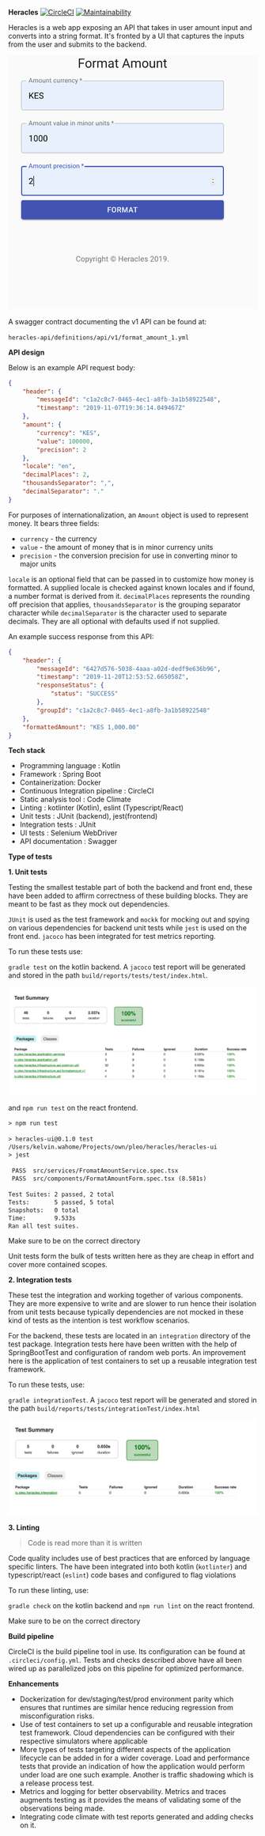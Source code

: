**Heracles**
[![CircleCI](https://circleci.com/gh/kwahome/heracles.svg?style=svg)](https://circleci.com/gh/kwahome/heracles)
[![Maintainability](https://api.codeclimate.com/v1/badges/4621f26ec6b1d5d7cf6d/maintainability)](https://codeclimate.com/github/kwahome/heracles/maintainability)

Heracles is a web app exposing an API that takes in user amount input and converts into a string format.
It's fronted by a UI that captures the inputs from the user and submits to the backend.

![](docs/heracles.png)

A swagger contract documenting the v1 API can be found at:

```heracles-api/definitions/api/v1/format_amount_1.yml```

**API design**

Below is an example API request body:

```json
{
	"header": {
		"messageId": "c1a2c8c7-0465-4ec1-a8fb-3a1b58922548",
		"timestamp": "2019-11-07T19:36:14.049467Z"
	},
	"amount": {
		"currency": "KES",
		"value": 100000,
		"precision": 2
	},
	"locale": "en",
	"decimalPlaces": 2,
	"thousandsSeparator": ",",
	"decimalSeparator": "."
}
```

For purposes of internationalization, an `Amount` object is used to represent money. It bears three fields:
- `currency` - the currency
- `value` - the amount of money that is in minor currency units
- `precision` - the conversion precision for use in converting minor to major units

`locale` is an optional field that can be passed in to customize how money is formatted. A supplied locale is checked
against known locales and if found, a number format is derived from it. `decimalPlaces` represents the rounding off
precision that applies, `thousandsSeparator` is the grouping separator character while `decimalSeparator` is the
character used to separate decimals. They are all optional with defaults used if not supplied.

An example success response from this API:

```json
{
    "header": {
        "messageId": "6427d576-5038-4aaa-a02d-dedf9e636b96",
        "timestamp": "2019-11-20T12:53:52.665058Z",
        "responseStatus": {
            "status": "SUCCESS"
        },
        "groupId": "c1a2c8c7-0465-4ec1-a8fb-3a1b58922548"
    },
    "formattedAmount": "KES 1,000.00"
}
```

**Tech stack**
- Programming language : Kotlin
- Framework : Spring Boot
- Containerization: Docker
- Continuous Integration pipeline : CircleCI
- Static analysis tool : Code Climate
- Linting : kotlinter (Kotlin), eslint (Typescript/React)
- Unit tests : JUnit (backend), jest(frontend)
- Integration tests : JUnit
- UI tests : Selenium WebDriver
- API documentation : Swagger

**Type of tests**

**1. Unit tests**

Testing the smallest testable part of both the backend and front end, these have been added to affirm
correctness of these building blocks. They are meant to be fast as they mock out dependencies.

`JUnit` is used as the test framework and `mockk` for mocking out and spying on various dependencies for backend
unit tests while `jest` is used on the front end. `jacoco` has been integrated for test metrics reporting.

To run these tests use:

`gradle test` on the kotlin backend. A `jacoco` test report will be generated and stored in the path
`build/reports/tests/test/index.html`.

![](docs/gradle-test-report.png)

and `npm run test` on the react frontend. 

```
> npm run test

> heracles-ui@0.1.0 test /Users/kelvin.wahome/Projects/own/pleo/heracles/heracles-ui
> jest

 PASS  src/services/FromatAmountService.spec.tsx
 PASS  src/components/FormatAmountForm.spec.tsx (8.581s)

Test Suites: 2 passed, 2 total
Tests:       5 passed, 5 total
Snapshots:   0 total
Time:        9.533s
Ran all test suites.

```
    
Make sure to be on the correct directory
    
    
Unit tests form the bulk of tests written here as they are cheap in effort and cover more contained scopes.

**2. Integration tests**

These test the integration and working together of various components. They are more 
expensive to write and are slower to run hence their isolation from unit tests because typically dependencies are not
mocked in these kind of tests as the intention is test workflow scenarios.

For the backend, these tests are located in an `integration` directory of the test package. Integration tests here have 
been written with the help of SpringBootTest and configuration of random web ports. An improvement here is the
application of test containers to set up a reusable integration test framework.
    
To run these tests, use:
    
`gradle integrationTest`. A `jacoco` test report will be generated and stored in the path 
`build/reports/tests/integrationTest/index.html`

![](docs/gradle-integration-test-report.png)

**3. Linting**

> Code is read more than it is written 

Code quality includes use of best practices that are enforced by language specific linters. 
The have been integrated into both kotlin (`kotlinter`) and typescript/react (`eslint`) code bases and configured to
flag violations

To run these linting, use:

`gradle check` on the kotlin backend and `npm run lint` on the react frontend. 

Make sure to be on the correct directory
        
**Build pipeline**

CircleCI is the build pipeline tool in use.
Its configuration can be found at `.circleci/config.yml`.
Tests and checks described above have all been wired up as parallelized jobs on this pipeline for optimized
performance.
    
**Enhancements**

- Dockerization for dev/staging/test/prod environment parity which ensures that runtimes are similar hence reducing
regression from misconfiguration risks.
- Use of test containers to set up a configurable and reusable integration test framework. Cloud dependencies can be
configured with their respective simulators where applicable
- More types of tests targeting different aspects of the application lifecycle can be added in for a wider coverage. 
Load and performance tests that provide an indication of how the application would perform under load are one such 
example. Another is traffic shadowing which is a release process test.
- Metrics and logging for better observability. Metrics and traces augments testing as it provides the means of 
validating some of the observations being made.
- Integrating code climate with test reports generated and adding checks on it.
